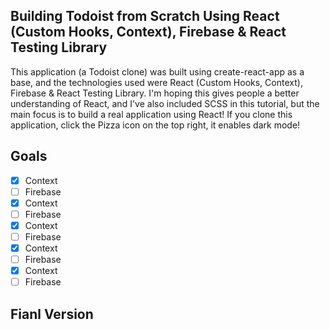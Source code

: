 ## Building Todoist from Scratch Using React (Custom Hooks, Context), Firebase & React Testing Library

This application (a Todoist clone) was built using create-react-app as a base, and the technologies used were React (Custom Hooks, Context), Firebase & React Testing Library. I'm hoping this gives people a better understanding of React, and I've also included SCSS in this tutorial, but the main focus is to build a real application using React! If you clone this application, click the Pizza icon on the top right, it enables dark mode!

## Goals

- [x] Context
- [ ] Firebase
- [x] Context
- [ ] Firebase
- [x] Context
- [ ] Firebase
- [x] Context
- [ ] Firebase
- [x] Context
- [ ] Firebase

## Fianl Version

<!--
![Preview](todoist-preview.png?raw=true) -->
